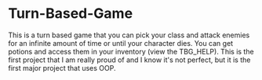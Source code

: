 # Turn-Based-Game
This is a turn based game that you can pick your class and attack enemies for an infinite amount of time or until your character dies. You can get potions and access them in your inventory (view the TBG_HELP). This is the first project that I am really proud of and I know it's not perfect, but it is the first major project that uses OOP.
